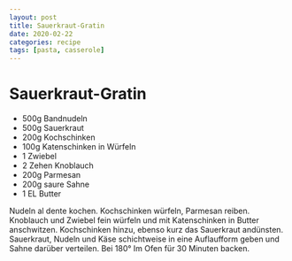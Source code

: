 ```yaml
---
layout: post
title: Sauerkraut-Gratin
date: 2020-02-22
categories: recipe
tags: [pasta, casserole]
---
```

# Sauerkraut-Gratin

- 500g Bandnudeln
- 500g Sauerkraut
- 200g Kochschinken
- 100g Katenschinken in Würfeln
- 1 Zwiebel
- 2 Zehen Knoblauch
- 200g Parmesan
- 200g saure Sahne
- 1 EL Butter

Nudeln al dente kochen.
Kochschinken würfeln, Parmesan reiben.
Knoblauch und Zwiebel fein würfeln und mit Katenschinken in Butter anschwitzen.
Kochschinken hinzu, ebenso kurz das Sauerkraut andünsten.
Sauerkraut, Nudeln und Käse schichtweise in eine Auflaufform geben und Sahne darüber verteilen.
Bei 180° Im Ofen für 30 Minuten backen.
